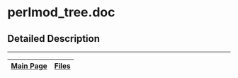 # perlmod\_tree.doc #



## Detailed Description ##




---
| [Main Page](Doxygen.md) | [Files](Doxygen_files.md) |
|:------------------------|:--------------------------|
